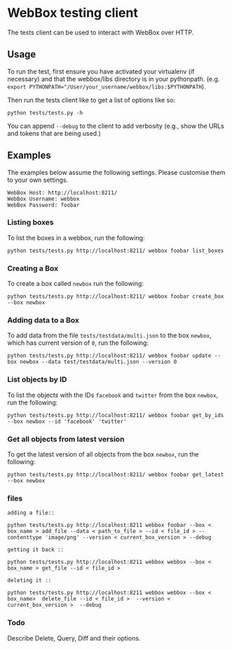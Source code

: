 # WebBox testing client

The tests client can be used to interact with WebBox over HTTP.

## Usage

To run the test, first ensure you have activated your virtualenv (if necessary) and that the webbox/libs directory is in your pythonpath. (e.g. `export PYTHONPATH="/User/your_username/webbox/libs:$PYTHONPATH`).

Then run the tests client like to get a list of options like so:

    python tests/tests.py -h

You can append `--debug` to the client to add verbosity (e.g., show the URLs and tokens that are being used.)

## Examples

The examples below assume the following settings. Please customise them to your own settings.

    WebBox Host: http://localhost:8211/
    WebBox Username: webbox
    WebBox Password: foobar

### Listing boxes

To list the boxes in a webbox, run the following:

    python tests/tests.py http://localhost:8211/ webbox foobar list_boxes

### Creating a Box

To create a box called `newbox` run the following:

    python tests/tests.py http://localhost:8211/ webbox foobar create_box --box newbox

### Adding data to a Box

To add data from the file `tests/testdata/multi.json` to the box `newbox`, which has current version of `0`, run the following:

    python tests/tests.py http://localhost:8211/ webbox foobar update --box newbox --data test/testdata/multi.json --version 0

### List objects by ID

To list the objects with the IDs `facebook` and `twitter` from the box `newbox`, run the following:

    python tests/tests.py http://localhost:8211/ webbox foobar get_by_ids --box newbox --id 'facebook' 'twitter'

### Get all objects from latest version

To get the latest version of all objects from the box `newbox`, run the following:

    python tests/tests.py http://localhost:8211/ webbox foobar get_latest --box newbox


### files

    adding a file:: 

    python tests/tests.py http://localhost:8211 webbox foobar --box < box_name > add_file --data < path_to_file > --id < file_id > --contenttype 'image/png' --version < current_box_version > --debug

    getting it back :: 

    python tests/tests.py http://localhost:8211 webbox webbox --box < box_name > get_file --id < file_id > 

    deleting it ::

    python tests/tests.py http://localhost:8211 webbox webbox --box < box_name>  delete_file --id < file_id >  --version < current_box_version >  --debug

### Todo

Describe Delete, Query, Diff and their options.



